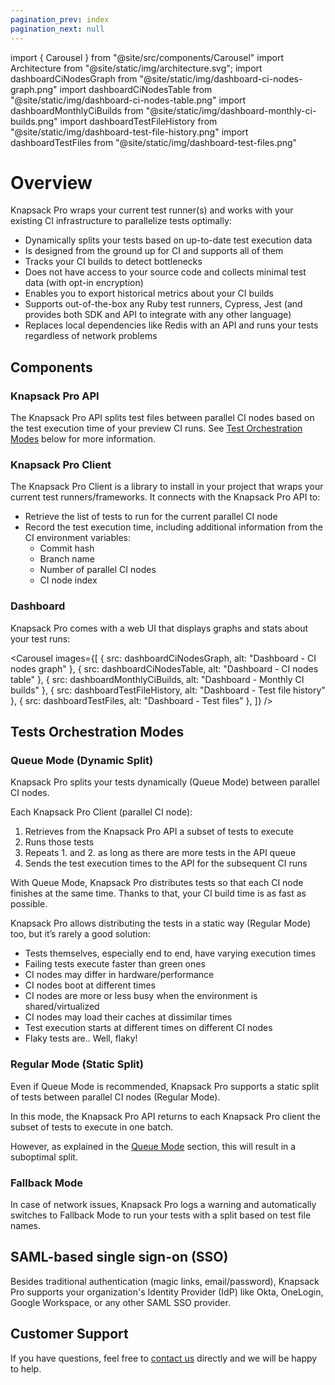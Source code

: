 ```yaml
---
pagination_prev: index
pagination_next: null
---
```


import { Carousel } from "@site/src/components/Carousel"
import Architecture from "@site/static/img/architecture.svg";
import dashboardCiNodesGraph from "@site/static/img/dashboard-ci-nodes-graph.png"
import dashboardCiNodesTable from "@site/static/img/dashboard-ci-nodes-table.png"
import dashboardMonthlyCiBuilds from "@site/static/img/dashboard-monthly-ci-builds.png"
import dashboardTestFileHistory from "@site/static/img/dashboard-test-file-history.png"
import dashboardTestFiles from "@site/static/img/dashboard-test-files.png"

# Overview

Knapsack Pro wraps your current test runner(s) and works with your existing CI infrastructure to parallelize tests optimally:

- Dynamically splits your tests based on up-to-date test execution data
- Is designed from the ground up for CI and supports all of them
- Tracks your CI builds to detect bottlenecks
- Does not have access to your source code and collects minimal test data (with opt-in encryption)
- Enables you to export historical metrics about your CI builds
- Supports out-of-the-box any Ruby test runners, Cypress, Jest (and provides both SDK and API to integrate with any other language)
- Replaces local dependencies like Redis with an API and runs your tests regardless of network problems

<Architecture className="w-full h-auto center" />

## Components

### Knapsack Pro API

The Knapsack Pro API splits test files between parallel CI nodes based on the test execution time of your preview CI runs. See [Test Orchestration Modes](#tests-orchestration-modes) below for more information.

### Knapsack Pro Client

The Knapsack Pro Client is a library to install in your project that wraps your current test runners/frameworks. It connects with the Knapsack Pro API to:

- Retrieve the list of tests to run for the current parallel CI node
- Record the test execution time, including additional information from the CI environment variables:
  - Commit hash
  - Branch name
  - Number of parallel CI nodes
  - CI node index

### Dashboard

Knapsack Pro comes with a web UI that displays graphs and stats about your test runs:

<Carousel images={[
{ src: dashboardCiNodesGraph, alt: "Dashboard - CI nodes graph" },
{ src: dashboardCiNodesTable, alt: "Dashboard - CI nodes table" },
{ src: dashboardMonthlyCiBuilds, alt: "Dashboard - Monthly CI builds" },
{ src: dashboardTestFileHistory, alt: "Dashboard - Test file history" },
{ src: dashboardTestFiles, alt: "Dashboard - Test files" },
]} />

## Tests Orchestration Modes

### Queue Mode (Dynamic Split)

Knapsack Pro splits your tests dynamically (Queue Mode) between parallel CI nodes.

Each Knapsack Pro Client (parallel CI node):

1. Retrieves from the Knapsack Pro API a subset of tests to execute
2. Runs those tests
3. Repeats 1. and 2. as long as there are more tests in the API queue
4. Sends the test execution times to the API for the subsequent CI runs

With Queue Mode, Knapsack Pro distributes tests so that each CI node finishes at the same time. Thanks to that, your CI build time is as fast as possible.

Knapsack Pro allows distributing the tests in a static way (Regular Mode) too, but it’s rarely a good solution:

- Tests themselves, especially end to end, have varying execution times
- Failing tests execute faster than green ones
- CI nodes may differ in hardware/performance
- CI nodes boot at different times
- CI nodes are more or less busy when the environment is shared/virtualized
- CI nodes may load their caches at dissimilar times
- Test execution starts at different times on different CI nodes
- Flaky tests are.. Well, flaky!

### Regular Mode (Static Split)

Even if Queue Mode is recommended, Knapsack Pro supports a static split of tests between parallel CI nodes (Regular Mode).

In this mode, the Knapsack Pro API returns to each Knapsack Pro client the subset of tests to execute in one batch.

However, as explained in the [Queue Mode](#queue-mode-dynamic-split) section, this will result in a suboptimal split.

### Fallback Mode

In case of network issues, Knapsack Pro logs a warning and automatically switches to Fallback Mode to run your tests with a split based on test file names.

## SAML-based single sign-on (SSO)

Besides traditional authentication (magic links, email/password), Knapsack Pro supports your organization's Identity Provider (IdP) like Okta, OneLogin, Google Workspace, or any other SAML SSO provider.

## Customer Support

If you have questions, feel free to [contact us](https://knapsackpro.com/contact) directly and we will be happy to help.
